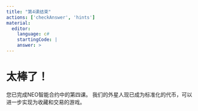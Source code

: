```yaml
---
title: "第4课结束"
actions: ['checkAnswer', 'hints']
material: 
  editor:
    language: c#
    startingCode: |
    answer: > 
---
```


# 太棒了！

您已完成NEO智能合约中的第四课。 我们的外星人现已成为标准化的代币，可以进一步实现为收藏和交易的游戏。
